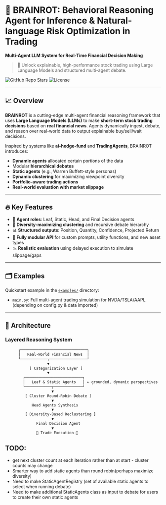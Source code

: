 # 🧠 BRAINROT: Behavioral Reasoning Agent for Inference & Natural-language Risk Optimization in Trading

**Multi-Agent LLM System for Real-Time Financial Decision Making**

> 🚀 Unlock explainable, high-performance stock trading using Large Language Models and structured multi-agent debate.

![GitHub Repo Stars](https://img.shields.io/github/stars/Z4KH/brainrot?style=social)
![License](https://img.shields.io/github/license/Z4KH/brainrot)

---

## 📈 Overview

**BRAINROT** is a cutting-edge multi-agent financial reasoning framework that uses **Large Language Models (LLMs)** to make **short-term stock trading decisions** based on **real financial news**. Agents dynamically ingest, debate, and reason over real-world data to output explainable buy/sell/wait decisions.

Inspired by systems like **ai-hedge-fund** and **TradingAgents**, BRAINROT introduces:
- **Dynamic agents** allocated certain portions of the data
- Modular **hierarchical debates**
- **Static agents** (e.g., Warren Buffett-style personas)
- **Dynamic clustering** for maximizing viewpoint diversity
- **Portfolio-aware trading actions**
- **Real-world evaluation with market slippage**

---

## 🔥 Key Features

- 🧩 **Agent roles**: Leaf, Static, Head, and Final Decision agents
- 🧠 **Diversity-maximizing clustering** and recursive debate hierarchy
- 📊 **Structured outputs**: Position, Quantity, Confidence, Projected Return
- 🧪 **Fully modular API** for custom prompts, utility functions, and new asset types
- 📉 **Realistic evaluation** using delayed execution to simulate slippage/gaps

---

## 🗂️ Examples

Quickstart example in the [`examples/`](./examples/) directory:

- `main.py`: Full multi-agent trading simulation for NVDA/TSLA/AAPL (depending on config.py & data imported)

---

## 🧠 Architecture

### Layered Reasoning System

```txt
      ┌──────────────────────────────┐
      │   Real-World Financial News  │
      └────────────┬─────────────────┘
                   ▼
           [ Categorization Layer ]
                   ▼
        ┌──────────────────────────┐
        │   Leaf & Static Agents   │ ← grounded, dynamic perspectives
        └────────────┬─────────────┘
                     ▼
         [ Cluster Round-Robin Debate ]
                     ▼
            Head Agents Synthesis
                     ▼
         [ Diversity-Based Reclustering ]
                     ▼
              Final Decision Agent
                     ▼
              🔻 Trade Execution 🔻
```
## TODO:
- get next cluster count at each iteration rather than at start - cluster counts may change
- Smarter way to add static agents than round robin(perhaps maximize diversity)
- Need to make StaticAgentRegistry (set of available static agents to select when running debate)
- Need to make additional StaticAgents class as input to debate for users to create their own static agents

